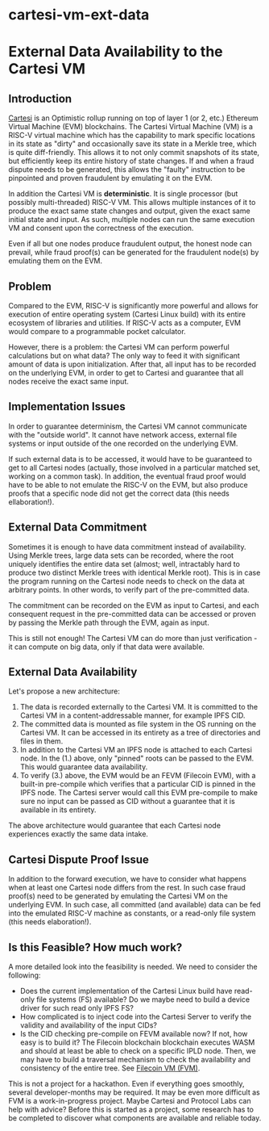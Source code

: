 # cartesi-vm-ext-data
# External Data Availability to the Cartesi VM

## Introduction

[Cartesi](https://cartesi.io) is an Optimistic rollup running on top of layer 1 (or 2, etc.) Ethereum Virtual Machine (EVM) blockchains. The Cartesi Virtual Machine (VM) is a RISC-V virtual machine which has the capability to mark specific locations in its state as "dirty" and occasionally save its state in a Merkle tree, which is quite diff-friendly. This allows it to not only commit snapshots of its state, but efficiently keep its entire history of state changes. If and when a fraud dispute needs to be generated, this allows the "faulty" instruction to be pinpointed and proven fraudulent by emulating it on the EVM.

In addition the Cartesi VM is **deterministic**. It is single processor (but possibly multi-threaded) RISC-V VM. This allows multiple instances of it to produce the exact same state changes and output, given the exact same initial state and input. As such, multiple nodes can run the same execution VM and consent upon the correctness of the execution.

Even if all but one nodes produce fraudulent output, the honest node can prevail, while fraud proof(s) can be generated for the fraudulent node(s) by emulating them on the EVM. 

## Problem

Compared to the EVM, RISC-V is significantly more powerful and allows for execution of entire operating system (Cartesi Linux build) with its entire ecosystem of libraries and utilities. If RISC-V acts as a computer, EVM would compare to a programmable pocket calculator. 

However, there is a problem: the Cartesi VM can perform powerful calculations but on what data? The only way to feed it with significant amount of data is upon initialization. After that, all input has to be recorded on the underlying EVM, in order to get to Cartesi and guarantee that all nodes receive the exact same input.
## Implementation Issues

In order to guarantee determinism, the Cartesi VM cannot communicate with the "outside world". It cannot have network access, external file systems or input outside of the one recorded on the underlying EVM.

If such external data is to be accessed, it would have to be guaranteed to get to all Cartesi nodes (actually, those involved in a particular matched set, working on a common task). In addition, the eventual fraud proof would have to be able to not emulate the RISC-V on the EVM, but also produce proofs that a specific node did not get the correct data (this needs ellaboration!).
## External Data Commitment

Sometimes it is enough to have data commitment instead of availability. Using Merkle trees, large data sets can be recorded, where the root uniquely identifies the entire data set (almost; well, intractably hard to produce two distinct Merkle trees with identical Merkle root). This is in case the program running on the Cartesi node needs to check on the data at arbitrary points. In other words, to verify part of the pre-committed data.

The commitment can be recorded on the EVM as input to Cartesi, and each consequent request in the pre-committed data can be accessed or proven by passing the Merkle path through the EVM, again as input. 

This is still not enough! The Cartesi VM can do more than just verification - it can compute on big data, only if that data were available.
## External Data Availability

Let's propose a new architecture:

1. The data is recorded externally to the Cartesi VM. It is committed to the Cartesi VM in a content-addressable manner, for example IPFS CID.
2. The committed data is mounted as file system in the OS running on the Cartesi VM. It can be accessed in its entirety as a tree of directories and files in them.
3. In addition to the Cartesi VM an IPFS node is attached to each Cartesi node. In the (1.) above, only "pinned" roots can be passed to the EVM. This would guarantee data availability.
4. To verify (3.) above, the EVM would be an FEVM (Filecoin EVM), with a built-in pre-compile which verifies that a particular CID is pinned in the IPFS node. The Cartesi server would call this EVM pre-compile to make sure no input can be passed as CID without a guarantee that it is available in its entirety.

The above architecture would guarantee that each Cartesi node experiences exactly the same data intake.


## Cartesi Dispute Proof Issue

In addition to the forward execution, we have to consider what happens when at least one Cartesi node differs from the rest. In such case fraud proof(s) need to be generated by emulating the Cartesi VM on the underlying EVM. In such case, all committed (and available) data can be fed into the emulated RISC-V machine as constants, or a read-only file system (this needs elaboration!). 

## Is this Feasible? How much work?

A more detailed look into the feasibility is needed. We need to consider the following:

- Does the current implementation of the Cartesi Linux build have read-only file systems (FS) available? Do we maybe need to build a device driver for such read only IPFS FS?
- How complicated is to inject code into the Cartesi Server to verify the validity and availability of the input CIDs?
- Is the CID checking pre-compile on FEVM available now? If not, how easy is to build it? The Filecoin blockchain blockchain executes WASM and should at least be able to check on a specific IPLD node. Then, we may have to build a traversal mechanism to check the availability and consistency of the entire tree. See [Filecoin VM (FVM)](https://fvm.filecoin.io/).

This is not a project for a hackathon. Even if everything goes smoothly, several developer-months may be required. It may be even more difficult as FVM is a work-in-progress project. Maybe Cartesi and Protocol Labs can help with advice? Before this is started as a project, some research has to be completed to discover what components are available and reliable today.
